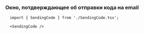 ###  Окно, потдверждающее об отправки кода на email

```tsx
  import { SendingCode } from './SendingCode.tsx';

  <SendingCode />
```